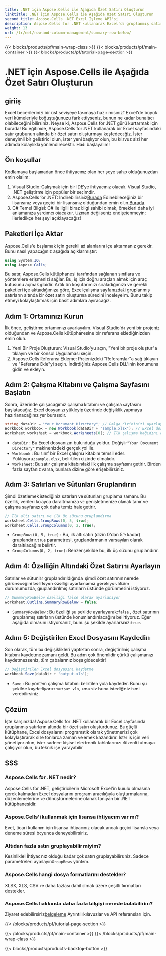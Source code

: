 ```yaml
---
title: .NET için Aspose.Cells ile Aşağıda Özet Satırı Oluşturun
linktitle: .NET için Aspose.Cells ile Aşağıda Özet Satırı Oluşturun
second_title: Aspose.Cells .NET Excel İşleme API'si
description: Aspose.Cells for .NET kullanarak Excel'de gruplanmış satırların altında bir özet satırının nasıl oluşturulacağını öğrenin. Adım adım kılavuz dahildir.
weight: 13
url: /tr/net/row-and-column-management/summary-row-below/
---
```


{{< blocks/products/pf/main-wrap-class >}}
{{< blocks/products/pf/main-container >}}
{{< blocks/products/pf/tutorial-page-section >}}

# .NET için Aspose.Cells ile Aşağıda Özet Satırı Oluşturun

## giriiş
Excel becerilerinizi bir üst seviyeye taşımaya hazır mısınız? Excel'de büyük veri kümeleriyle boğuştuğunuzu fark ettiyseniz, bunun ne kadar bunaltıcı olabileceğini bilirsiniz. Neyse ki, Aspose.Cells for .NET günü kurtarmak için burada! Bu eğitimde, Aspose.Cells for .NET kullanarak bir Excel sayfasındaki satır grubunun altında bir özet satırı oluşturmayı keşfedeceğiz. İster deneyimli bir geliştirici olun, ister yeni başlıyor olun, bu kılavuz sizi her adımda kolaylıkla yönlendirecektir. Hadi başlayalım!
## Ön koşullar
Kodlamaya başlamadan önce ihtiyacınız olan her şeye sahip olduğunuzdan emin olalım:
1. Visual Studio: Çalışmak için bir IDE'ye ihtiyacınız olacak. Visual Studio, .NET geliştirme için popüler bir seçimdir.
2.  Aspose.Cells for .NET: İndirebilirsiniz[Burada](https://releases.aspose.com/cells/net/) Edinebileceğiniz bir lisansınız veya geçici bir lisansınız olduğundan emin olun.[Burada](https://purchase.aspose.com/temporary-license/).
3. C# Temel Bilgisi: C# ile ilgili biraz bilgi sahibi olmak, örnekleri daha iyi anlamanıza yardımcı olacaktır. Uzman değilseniz endişelenmeyin; ilerledikçe her şeyi açıklayacağız!
## Paketleri İçe Aktar
Aspose.Cells'e başlamak için gerekli ad alanlarını içe aktarmanız gerekir. Bunu nasıl yapacağınız aşağıda açıklanmıştır:
```csharp
using System.IO;
using Aspose.Cells;
```
Bu satır, Aspose.Cells kütüphanesi tarafından sağlanan sınıflara ve yöntemlere erişmenizi sağlar. Bu, iş için doğru araçları almak için araç kutusunu açmak gibidir. 
Artık ön koşullarımızı sıraladığımıza ve gerekli paketleri içe aktardığımıza göre, Excel çalışma sayfanızdaki gruplanmış satırların altında bir özet satırı oluşturma sürecini inceleyelim. Bunu takip etmeyi kolaylaştırmak için basit adımlara ayıracağız.
## Adım 1: Ortamınızı Kurun
İlk önce, geliştirme ortamımızı ayarlayalım. Visual Studio'da yeni bir projeniz olduğundan ve Aspose.Cells kütüphanesine bir referans eklediğinizden emin olun.
1. Yeni Bir Proje Oluşturun: Visual Studio'yu açın, "Yeni bir proje oluştur"a tıklayın ve bir Konsol Uygulaması seçin.
2. Aspose.Cells Referansı Ekleme: Projenizdeki "Referanslar"a sağ tıklayın ve "Referans Ekle"yi seçin. İndirdiğiniz Aspose.Cells DLL'inin konumuna gidin ve ekleyin.
## Adım 2: Çalışma Kitabını ve Çalışma Sayfasını Başlatın
Sonra, üzerinde çalışacağımız çalışma kitabını ve çalışma sayfasını başlatacağız. Excel dosyanızı yükleyip üzerinde değişiklik yapmaya hazırlanacağınız yer burasıdır.
```csharp
string dataDir = "Your Document Directory"; // Belge dizininizi ayarlayın
Workbook workbook = new Workbook(dataDir + "sample.xlsx"); // Excel dosyanızı yükleyin
Worksheet worksheet = workbook.Worksheets[0]; // İlk çalışma kağıdını al
```
- `dataDir` : Bu Excel dosyanızın bulunduğu yoldur. Değiştir`"Your Document Directory"` makinenizdeki gerçek yol ile.
- `Workbook` : Bu sınıf bir Excel çalışma kitabını temsil eder. Yüklüyoruz`sample.xlsx`, belirtilen dizinde olmalıdır.
- `Worksheet`: Bu satır çalışma kitabındaki ilk çalışma sayfasını getirir. Birden fazla sayfanız varsa, bunlara dizine göre erişebilirsiniz.
## Adım 3: Satırları ve Sütunları Gruplandırın
Şimdi özetlemek istediğiniz satırları ve sütunları gruplama zamanı. Bu özellik, verileri kolayca daraltmanıza ve genişletmenize olanak tanır ve çalışma sayfanızı çok daha temiz hale getirir.
```csharp
// İlk altı satırı ve ilk üç sütunu gruplandırma
worksheet.Cells.GroupRows(0, 5, true);
worksheet.Cells.GroupColumns(0, 2, true);
```
- `GroupRows(0, 5, true)` : Bu, ilk altı satırı (dizin 0'dan 5'e kadar) gruplandırır.`true` parametresi, gruplandırmanın varsayılan olarak daraltılacağını belirtir.
- `GroupColumns(0, 2, true)`: Benzer şekilde bu, ilk üç sütunu gruplandırır.
## Adım 4: Özelliğin Altındaki Özet Satırını Ayarlayın
Satırlar ve sütunlar gruplandırıldığında, şimdi özet satırının nerede görüneceğini belirleyen özelliği ayarlamamız gerekiyor. Bizim durumumuzda, gruplandırılmış satırların üstünde görünmesini istiyoruz.
```csharp
// SummaryRowBelow özelliği false olarak ayarlanıyor
worksheet.Outline.SummaryRowBelow = false;
```
- `SummaryRowBelow` : Bu özelliği şu şekilde ayarlayarak:`false` , özet satırının gruplanmış satırların üstünde konumlandırılacağını belirtiyoruz. Eğer aşağıda olmasını istiyorsanız, bunu şu şekilde ayarlarsınız:`true`.
## Adım 5: Değiştirilen Excel Dosyasını Kaydedin
Son olarak, tüm bu değişiklikleri yaptıktan sonra, değiştirilmiş çalışma kitabını kaydetme zamanı geldi. Bu adım çok önemlidir çünkü çalışmanızı kaydetmezseniz, tüm çabalarınız boşa gidecektir!
```csharp
// Değiştirilen Excel dosyasını kaydetme
workbook.Save(dataDir + "output.xls");
```
- `Save` : Bu yöntem çalışma kitabını belirtilen yola kaydeder. Bunu şu şekilde kaydediyoruz:`output.xls`, ama siz buna istediğiniz ismi verebilirsiniz.
## Çözüm
İşte karşınızda! Aspose.Cells for .NET kullanarak bir Excel sayfasında gruplanmış satırların altında bir özet satırı oluşturdunuz. Bu güçlü kütüphane, Excel dosyalarını programatik olarak yönetmenizi çok kolaylaştırarak size tonlarca zaman ve emek kazandırır. İster iş için veri yönetiyor olun, ister sadece kişisel elektronik tablolarınızı düzenli tutmaya çalışıyor olun, bu teknik işe yarayabilir.
## SSS
### Aspose.Cells for .NET nedir?  
Aspose.Cells for .NET, geliştiricilerin Microsoft Excel'in kurulu olmasına gerek kalmadan Excel dosyalarını program aracılığıyla oluşturmalarına, düzenlemelerine ve dönüştürmelerine olanak tanıyan bir .NET kütüphanesidir.
### Aspose.Cells'i kullanmak için lisansa ihtiyacım var mı?  
Evet, ticari kullanım için lisansa ihtiyacınız olacak ancak geçici lisansla veya deneme süresi boyunca deneyebilirsiniz.
### Altıdan fazla satırı gruplayabilir miyim?  
 Kesinlikle! İhtiyacınız olduğu kadar çok satırı gruplayabilirsiniz. Sadece parametreleri ayarlayın`GroupRows` yöntem.
### Aspose.Cells hangi dosya formatlarını destekler?  
XLSX, XLS, CSV ve daha fazlası dahil olmak üzere çeşitli formatları destekler.
### Aspose.Cells hakkında daha fazla bilgiyi nerede bulabilirim?  
 Ziyaret edebilirsiniz[belgeleme](https://reference.aspose.com/cells/net/) Ayrıntılı kılavuzlar ve API referansları için.

{{< /blocks/products/pf/tutorial-page-section >}}

{{< /blocks/products/pf/main-container >}}
{{< /blocks/products/pf/main-wrap-class >}}

{{< blocks/products/products-backtop-button >}}
